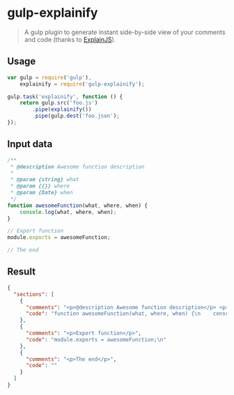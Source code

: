 # gulp-explainify

> A gulp plugin to generate instant side-by-side view of your comments and code (thanks to [ExplainJS](http://www.explainjs.com)).

## Usage

```js
var gulp = require('gulp'),
    explainify = require('gulp-explainify');

gulp.task('explainify', function () {
    return gulp.src('foo.js')
        .pipe(explainify())
        .pipe(gulp.dest('foo.json');
});
```

## Input data

```js
/**
 * @description Awesome function description
 *
 * @param {string} what
 * @param {{}} where
 * @param {Date} when
 */
function awesomeFunction(what, where, when) {
    console.log(what, where, when);
}

// Export function
module.exports = awesomeFunction;

// The end
```

## Result

```json
{
  "sections": [
    {
      "comments": "<p>@description Awesome function description</p> <p>@param {string} what</p> <p>@param {{}} where</p> <p>@param {Date} when</p>",
      "code": "function awesomeFunction(what, where, when) {\n    console.log(what, where, when);\n}\n"
    },
    {
      "comments": "<p>Export function</p>",
      "code": "module.exports = awesomeFunction;\n"
    },
    {
      "comments": "<p>The end</p>",
      "code": ""
    }
  ]
}
```
